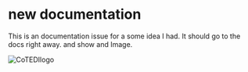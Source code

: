 
# new documentation 
                    
This is an documentation issue for a some idea I had. It should go to the docs right away. and show and Image.

![CoTEDIlogo](https://github.com/phish108/node-foobar/assets/866505/e2ccdbde-fe33-4247-827b-78a1e26f033f)

